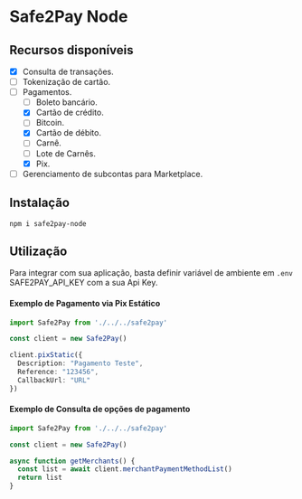
# Safe2Pay Node

## Recursos disponíveis

* [x] Consulta de transações.
* [ ] Tokenização de cartão.
* [ ] Pagamentos.
    * [ ] Boleto bancário.
    * [x] Cartão de crédito.
    * [ ] Bitcoin.
    * [x] Cartão de débito.
    * [ ] Carnê.
    * [ ] Lote de Carnês.
    * [x] Pix.
* [ ] Gerenciamento de subcontas para Marketplace.

## Instalação

```
npm i safe2pay-node
```

## Utilização

Para integrar com sua aplicação, basta definir variável de ambiente em `.env` SAFE2PAY_API_KEY com a sua Api Key.

#### Exemplo de Pagamento via Pix Estático

```typescript
import Safe2Pay from './../../safe2pay'

const client = new Safe2Pay()

client.pixStatic({
  Description: "Pagamento Teste",
  Reference: "123456",
  CallbackUrl: "URL"
})
```
#### Exemplo de Consulta de opções de pagamento

```typescript
import Safe2Pay from './../../safe2pay'

const client = new Safe2Pay()

async function getMerchants() {
  const list = await client.merchantPaymentMethodList()
  return list
}
```

